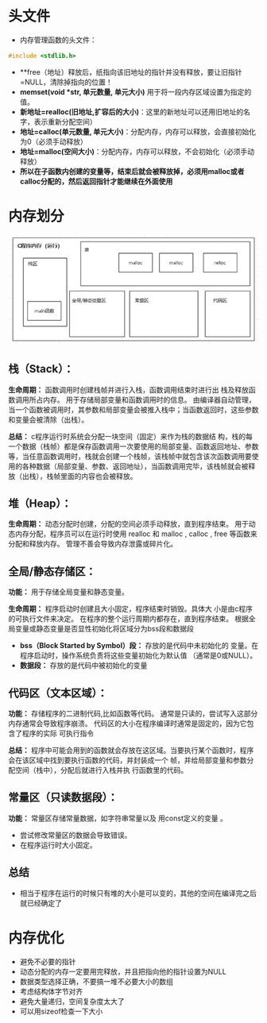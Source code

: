 # 头文件
* 内存管理函数的头文件：
```c
#include <stdlib.h>
```
* **free（地址）释放后，纸指向该旧地址的指针并没有释放，要让旧指针=NULL，清除掉指向的位置！
* **memset(void \*str, 单元数量, 单元大小)** 用于将一段内存区域设置为指定的值。
* **新地址=realloc(旧地址,扩容后的大小)**：这里的新地址可以还用旧地址的名字，表示重新分配空间）
* **地址=calloc(单元数量, 单元大小)**：分配内存，内存可以释放，会直接初始化为0（必须手动释放）
* **地址=malloc(空间大小)**：分配内存，内存可以释放，不会初始化（必须手动释放）
* **所以在子函数内创建的变量等，结束后就会被释放掉，必须用malloc或者calloc分配的，然后返回指针才能继续在外面使用**
# 内存划分
![Pasted image 20241106144513.png](./assets/image-20241106144513.png)
## 栈（Stack）： 

**生命周期：** 函数调用时创建栈帧并进行入栈，函数调用结束时进行出 栈及释放函数调用所占内存。 用于存储局部变量和函数调用时的信息。 由编译器自动管理，当一个函数被调用时，其参数和局部变量会被推入栈中；当函数返回时，这些参数和变量会被清除（出栈）。 

**总结：** c程序运行时系统会分配一块空间（固定）来作为栈的数据结 构，栈的每一个数据（栈帧）都是保存函数调用一次要使用的局部变量、函数返回地址、参数等，当任意函数调用时，栈就会创建一个栈帧，该栈帧中就包含该次函数调用要使用的各种数据（局部变量、参数、返回地址），当函数调用完毕，该栈帧就会被释放（出栈），栈帧里面的内容也会被释放。 
## 堆（Heap）： 

**生命周期：** 动态分配时创建，分配的空间必须手动释放，直到程序结束。 用于动态内存分配，程序员可以在运行时使用 realloc 和 malloc , calloc , free 等函数来分配和释放内存。 管理不善会导致内存泄露或碎片化。
## 全局/静态存储区： 

**功能：** 用于存储全局变量和静态变量。 

**生命周期：** 程序启动时创建且大小固定，程序结束时销毁。具体大 小是由c程序的可执行文件来决定。 在程序的整个运行周期内都存在，直到程序结束。 根据全局变量或静态变量是否显性初始化将区域分为bss段和数据段 
* **bss（Block Started by Symbol）段：** 存放的是代码中未初始化的 变量。在程序启动时，操作系统负责将这些变量初始化为默认值 （通常是0或NULL）。 
* **数据段：** 存放的是代码中被初始化的变量
## 代码区（文本区域）： 

**功能：** 存储程序的二进制代码,比如函数等代码。 通常是只读的，尝试写入这部分内存通常会导致程序崩溃。 代码区的大小在程序编译时通常是固定的，因为它包含了程序的实际 可执行指令

**总结：** 程序中可能会用到的函数就会存放在这区域。当要执行某个函数时，程序会在该区域中找到要执行函数的代码，并封装成一个 帧，并给局部变量和参数分配空间（栈中），分配后就进行入栈并执 行函数里的代码。
## 常量区（只读数据段）： 

**功能：** 常量区存储常量数据，如字符串常量以及 用const定义的变量 。
* 尝试修改常量区的数据会导致错误。 
* 在程序运行时大小固定。
## 总结
* 相当于程序在运行的时候只有堆的大小是可以变的，其他的空间在编译完之后就已经确定了
# 内存优化
* 避免不必要的指针
* 动态分配的内存一定要用完释放，并且把指向他的指针设置为NULL
* 数据类型选择正确，不要搞一堆不必要大小的数组
* 考虑结构体字节对齐
* 避免大量递归，空间复杂度太大了
* 可以用sizeof检查一下大小